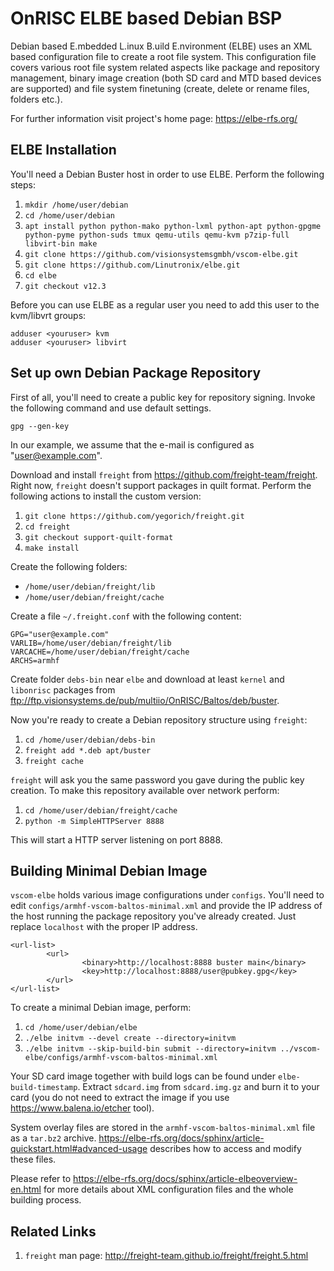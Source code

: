 OnRISC ELBE based Debian BSP
============================

Debian based E.mbedded L.inux B.uild E.nvironment (ELBE) uses an XML based
configuration file to create a root file system. This configuration file covers
various root file system related aspects like package and repository
management, binary image creation (both SD card and MTD based devices are
supported) and file system finetuning (create, delete or rename files, folders
etc.).

For further information visit project's home page: https://elbe-rfs.org/

ELBE Installation
-----------------

You'll need a Debian Buster host in order to use ELBE. Perform the following steps:

1. `mkdir /home/user/debian`
2. `cd /home/user/debian`
3. `apt install python python-mako python-lxml python-apt python-gpgme python-pyme python-suds tmux qemu-utils qemu-kvm p7zip-full libvirt-bin make`
4. `git clone https://github.com/visionsystemsgmbh/vscom-elbe.git`
5. `git clone https://github.com/Linutronix/elbe.git`
6. `cd elbe`
7. `git checkout v12.3`

Before you can use ELBE as a regular user you need to add this user to the
kvm/libvrt groups:

    adduser <youruser> kvm
    adduser <youruser> libvirt

Set up own Debian Package Repository
-----------------------------------

First of all, you'll need to create a public key for repository signing. Invoke
the following command and use default settings.

    gpg --gen-key

In our example, we assume that the e-mail is configured as "user@example.com".

Download and install `freight` from https://github.com/freight-team/freight.
Right now, `freight` doesn't support packages in quilt format. Perform the
following actions to install the custom version:

1. `git clone https://github.com/yegorich/freight.git`
2. `cd freight`
3. `git checkout support-quilt-format`
4. `make install`

Create the following folders:

* `/home/user/debian/freight/lib`
* `/home/user/debian/freight/cache`

Create a file `~/.freight.conf` with the following content:

    GPG="user@example.com"
    VARLIB=/home/user/debian/freight/lib
    VARCACHE=/home/user/debian/freight/cache
    ARCHS=armhf

Create folder `debs-bin` near `elbe` and download at least `kernel` and
`libonrisc` packages from
ftp://ftp.visionsystems.de/pub/multiio/OnRISC/Baltos/deb/buster.

Now you're ready to create a Debian repository structure using `freight`:

1. `cd /home/user/debian/debs-bin`
2. `freight add *.deb apt/buster`
3. `freight cache`

`freight` will ask you the same password you gave during the public key
creation. To make this repository available over network perform:

1. `cd /home/user/debian/freight/cache`
2. `python -m SimpleHTTPServer 8888`

This will start a HTTP server listening on port 8888.

Building Minimal Debian Image
-----------------------------

`vscom-elbe` holds various image configurations under `configs`. You'll need to
edit `configs/armhf-vscom-baltos-minimal.xml` and provide the IP address of
the host running the package repository you've already created. Just replace
`localhost` with the proper IP address.

    <url-list>
            <url>
                    <binary>http://localhost:8888 buster main</binary>
                    <key>http://localhost:8888/user@pubkey.gpg</key>
            </url>
    </url-list>

To create a minimal Debian image, perform:

1. `cd /home/user/debian/elbe`
2. `./elbe initvm --devel create --directory=initvm`
3. `./elbe initvm --skip-build-bin submit --directory=initvm ../vscom-elbe/configs/armhf-vscom-baltos-minimal.xml`

Your SD card image together with build logs can be found under
`elbe-build-timestamp`. Extract `sdcard.img` from `sdcard.img.gz` and burn
it to your card (you do not need to extract the image if you use
https://www.balena.io/etcher tool).

System overlay files are stored in the `armhf-vscom-baltos-minimal.xml` file as
a `tar.bz2` archive. https://elbe-rfs.org/docs/sphinx/article-quickstart.html#advanced-usage
describes how to access and modify these files.

Please refer to https://elbe-rfs.org/docs/sphinx/article-elbeoverview-en.html
for more details about XML configuration files and the whole building process.

Related Links
-------------

1. `freight` man page: http://freight-team.github.io/freight/freight.5.html
